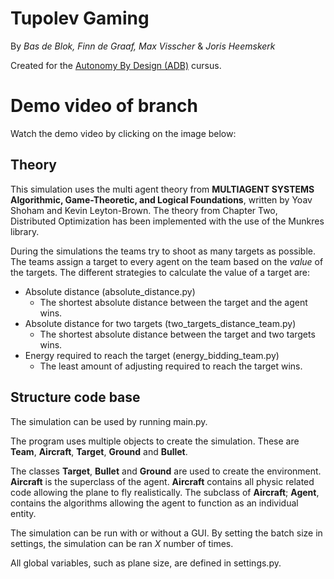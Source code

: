 # Tupolev Gaming
By *Bas de Blok, Finn de Graaf, Max Visscher* & *Joris Heemskerk*

Created for the [Autonomy By Design (ADB)](https://canvas.hu.nl/courses/39869/pages/kennisroute-ai) cursus.
 
 # Demo video of branch

Watch the demo video by clicking on the image below:

## Theory
This simulation uses the multi agent theory from **MULTIAGENT SYSTEMS Algorithmic, Game-Theoretic, and Logical Foundations**, written by Yoav Shoham and Kevin Leyton-Brown. The theory from Chapter Two, Distributed Optimization has been implemented with the use of the Munkres library.

 During the simulations the teams try to shoot as many targets as possible. The teams assign a target to every agent on the team based on the *value* of the targets. The different strategies to calculate the value of a target are: 
 - Absolute distance (absolute_distance.py)
    - The shortest absolute distance between the target and the agent wins.
 - Absolute distance for two targets (two_targets_distance_team.py)
    - The shortest absolute distance between the target and two targets wins.
 - Energy required to reach the target (energy_bidding_team.py)
    - The least amount of adjusting required to reach the target wins. 


## Structure code base

The simulation can be used by running main.py. 

The program uses multiple objects to create the simulation. These are **Team**, **Aircraft**, **Target**, **Ground** and **Bullet**.

The classes **Target**, **Bullet** and **Ground** are used to create the environment. **Aircraft** is the superclass of the agent. **Aircraft** contains all physic related code allowing the plane to fly realistically. The subclass of **Aircraft**; **Agent**, contains the algorithms allowing the agent to function as an individual entity. 

The simulation can be run with or without a GUI. By setting the batch size in settings, the simulation can be ran *X* number of times. 

All global variables, such as plane size, are defined in settings.py. 

